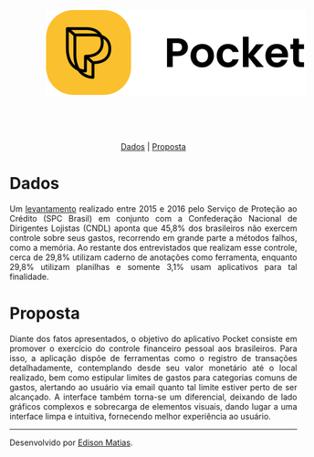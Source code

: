 <p align="center">
  <img src="extended-logo.svg" alt="Pocket" style="padding: 64px"/>
</p>

<p align="center">
<a href="#dados">Dados</a> |
<a href="#proposta">Proposta</a>
</p>

# Dados
<p align="justify"> Um <a href="https://www.spcbrasil.org.br/uploads/st_imprensa/release_educacao_financeira_v7.pdf">levantamento</a> realizado entre 2015 e 2016 pelo Serviço de Proteção ao Crédito (SPC Brasil) em conjunto com a Confederação Nacional de Dirigentes Lojistas (CNDL) aponta que 45,8% dos brasileiros não exercem controle sobre seus gastos, recorrendo em grande parte a métodos falhos, como a memória. Ao restante dos entrevistados que realizam esse controle, cerca de 29,8% utilizam caderno de anotações como ferramenta, enquanto 29,8% utilizam planilhas e somente 3,1% usam aplicativos para tal finalidade. </p>

# Proposta
<p align="justify"> Diante dos fatos apresentados, o objetivo do aplicativo Pocket consiste em promover o exercício do controle financeiro pessoal aos brasileiros. Para isso, a aplicação dispõe de ferramentas como o registro de transações detalhadamente, contemplando desde seu valor monetário até o local realizado, bem como estipular limites de gastos para categorias comuns de gastos, alertando ao usuário via email quanto tal limite estiver perto de ser alcançado. A interface também torna-se um diferencial, deixando de lado gráficos complexos e sobrecarga de elementos visuais, dando lugar a uma interface limpa e intuitiva, fornecendo melhor experiência ao usuário. </p>

<hr>
<p>Desenvolvido por <a href="https://github.com/ej0733">Edison Matias</a>.</p>
